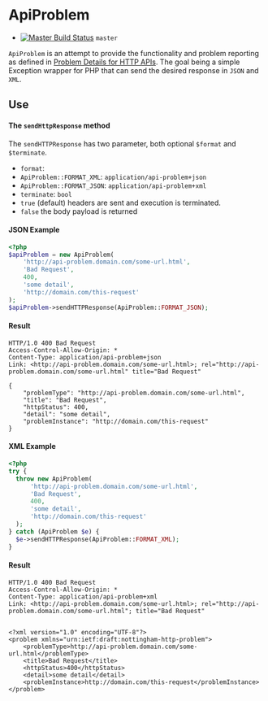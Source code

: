 # ApiProblem


 - [![Master Build Status](https://secure.travis-ci.org/zircote/ApiProblem.png?branch=master)](http://travis-ci.org/zircote/ApiProblem) `master`


`ApiProblem` is an attempt to provide the functionality and problem reporting as defined in 
[Problem Details for HTTP APIs](http://tools.ietf.org/html/draft-nottingham-http-problem). The goal being a simple 
Exception wrapper for PHP that can send the desired response in `JSON` and `XML`.

## Use

#### The `sendHttpResponse` method

The `sendHTTPResponse` has two parameter, both optional `$format` and `$terminate`.
 - `format`: 
  - `ApiProblem::FORMAT_XML`: `application/api-problem+json`
  - `ApiProblem::FORMAT_JSON`: `application/api-problem+xml`
 - `terminate`: `bool` 
  - `true` (default) headers are sent and execution is terminated.
  - `false` the body payload is returned

#### JSON Example

```php
<?php
$apiProblem = new ApiProblem(
    'http://api-problem.domain.com/some-url.html',
    'Bad Request',
    400,
    'some detail',
    'http://domain.com/this-request'
);
$apiProblem->sendHTTPResponse(ApiProblem::FORMAT_JSON);

```

#### Result

```http
HTTP/1.0 400 Bad Request
Access-Control-Allow-Origin: *
Content-Type: application/api-problem+json
Link: <http://api-problem.domain.com/some-url.html>; rel="http://api-problem.domain.com/some-url.html" title="Bad Request"

{
    "problemType": "http://api-problem.domain.com/some-url.html",
    "title": "Bad Request",
    "httpStatus": 400,
    "detail": "some detail",
    "problemInstance": "http://domain.com/this-request"
}

```


#### XML Example

```php
<?php
try {
  throw new ApiProblem(
      'http://api-problem.domain.com/some-url.html',
      'Bad Request',
      400,
      'some detail',
      'http://domain.com/this-request'
  );
} catch (ApiProblem $e) {
  $e->sendHTTPResponse(ApiProblem::FORMAT_XML);
}

```

#### Result

```http
HTTP/1.0 400 Bad Request
Access-Control-Allow-Origin: *
Content-Type: application/api-problem+xml
Link: <http://api-problem.domain.com/some-url.html>; rel="http://api-problem.domain.com/some-url.html"; title="Bad Request"


<?xml version="1.0" encoding="UTF-8"?>
<problem xmlns="urn:ietf:draft:nottingham-http-problem">
    <problemType>http://api-problem.domain.com/some-url.html</problemType>
    <title>Bad Request</title>
    <httpStatus>400</httpStatus>
    <detail>some detail</detail>
    <problemInstance>http://domain.com/this-request</problemInstance>
</problem>

```
